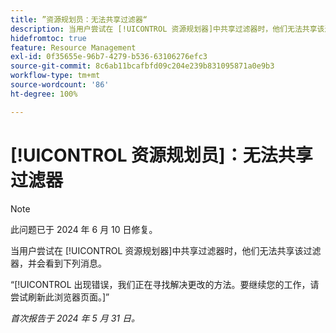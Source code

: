 ```yaml
---
title: ”资源规划员：无法共享过滤器“
description: 当用户尝试在 [!UICONTROL 资源规划器]中共享过滤器时，他们无法共享该过滤器，并会看到一条错误消息。
hidefromtoc: true
feature: Resource Management
exl-id: 0f35655e-96b7-4279-b536-63106276efc3
source-git-commit: 8c6ab11bcafbfd09c204e239b831095871a0e9b3
workflow-type: tm+mt
source-wordcount: '86'
ht-degree: 100%

---
```


# [!UICONTROL 资源规划员]：无法共享过滤器

>[!NOTE]
>
>此问题已于 2024 年 6 月 10 日修复。

当用户尝试在 [!UICONTROL 资源规划器]中共享过滤器时，他们无法共享该过滤器，并会看到下列消息。

“[!UICONTROL 出现错误，我们正在寻找解决更改的方法。要继续您的工作，请尝试刷新此浏览器页面。]”

_首次报告于 2024 年 5 月 31 日。_

